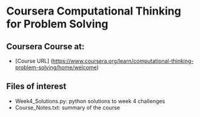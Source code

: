 # Coursera Computational Thinking for Problem Solving
## Coursera Course at:
* [Course URL] (https://www.coursera.org/learn/computational-thinking-problem-solving/home/welcome)
## Files of interest
* Week4_Solutions.py: python solutions to week 4 challenges
* Course_Notes.txt: summary of the course

